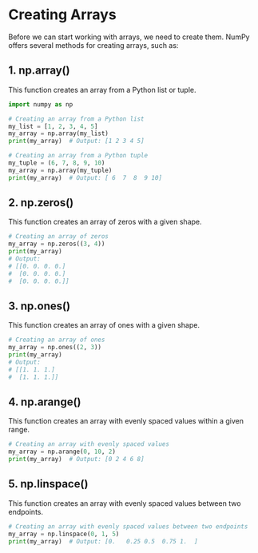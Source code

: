 # Creating Arrays

Before we can start working with arrays, we need to create them. NumPy offers several methods for creating arrays, such as:

## 1. np.array()
This function creates an array from a Python list or tuple.
```python
import numpy as np

# Creating an array from a Python list
my_list = [1, 2, 3, 4, 5]
my_array = np.array(my_list)
print(my_array)  # Output: [1 2 3 4 5]

# Creating an array from a Python tuple
my_tuple = (6, 7, 8, 9, 10)
my_array = np.array(my_tuple)
print(my_array)  # Output: [ 6  7  8  9 10]
```
## 2. np.zeros()
This function creates an array of zeros with a given shape.
```python
# Creating an array of zeros
my_array = np.zeros((3, 4))
print(my_array)
# Output:
# [[0. 0. 0. 0.]
#  [0. 0. 0. 0.]
#  [0. 0. 0. 0.]]
```
## 3. np.ones()
This function creates an array of ones with a given shape.
```python
# Creating an array of ones
my_array = np.ones((2, 3))
print(my_array)
# Output:
# [[1. 1. 1.]
#  [1. 1. 1.]]
```
## 4. np.arange()
This function creates an array with evenly spaced values within a given range.
```python
# Creating an array with evenly spaced values
my_array = np.arange(0, 10, 2)
print(my_array)  # Output: [0 2 4 6 8]
```
## 5. np.linspace()
This function creates an array with evenly spaced values between two endpoints.

```python
# Creating an array with evenly spaced values between two endpoints
my_array = np.linspace(0, 1, 5)
print(my_array)  # Output: [0.   0.25 0.5  0.75 1.  ]
```
